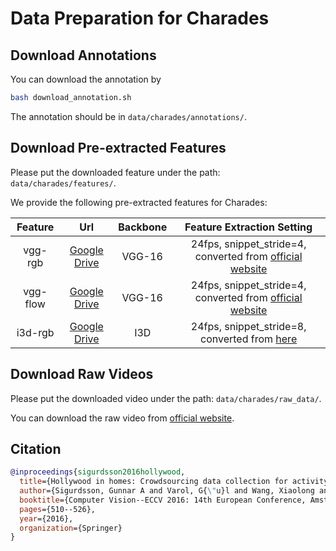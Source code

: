 # Data Preparation for Charades

## Download Annotations

You can download the annotation by
```bash
bash download_annotation.sh
```
The annotation should be in `data/charades/annotations/`.


## Download Pre-extracted Features

Please put the downloaded feature under the path: `data/charades/features/`.


We provide the following pre-extracted features for Charades:

| Feature  |                                                Url                                                 | Backbone |                                                                              Feature Extraction Setting                                                                               |
| :------: | :------------------------------------------------------------------------------------------------: | :------: | :-----------------------------------------------------------------------------------------------------------------------------------------------------------------------------------: |
| vgg-rgb  | [Google Drive](https://drive.google.com/file/d/1aiRPzZHVIwGKnpxp_lMK6TOHFC93061X/view?usp=sharing) |  VGG-16  |                                        24fps, snippet_stride=4, converted from [official website](https://prior.allenai.org/projects/charades)                                        |
| vgg-flow | [Google Drive](https://drive.google.com/file/d/1n6KU5yYj_2btKJcr0e8bu7GrKUw2uNqE/view?usp=sharing) |  VGG-16  |                                        24fps, snippet_stride=4, converted from [official website](https://prior.allenai.org/projects/charades)                                        |
| i3d-rgb  | [Google Drive](https://drive.google.com/file/d/1kmABW7c0wFRoYvxkYXO26iFtLU-VBf3l/view?usp=sharing) |   I3D    | 24fps, snippet_stride=8, converted from [here](https://github.com/Xun-Yang/Causal_Video_Moment_Retrieval/blob/main/DATASET.md) |


## Download Raw Videos

Please put the downloaded video under the path: `data/charades/raw_data/`.

You can download the raw video from [official website](https://prior.allenai.org/projects/charades).

## Citation

```BibTeX
@inproceedings{sigurdsson2016hollywood,
  title={Hollywood in homes: Crowdsourcing data collection for activity understanding},
  author={Sigurdsson, Gunnar A and Varol, G{\"u}l and Wang, Xiaolong and Farhadi, Ali and Laptev, Ivan and Gupta, Abhinav},
  booktitle={Computer Vision--ECCV 2016: 14th European Conference, Amsterdam, The Netherlands, October 11--14, 2016, Proceedings, Part I 14},
  pages={510--526},
  year={2016},
  organization={Springer}
}
```